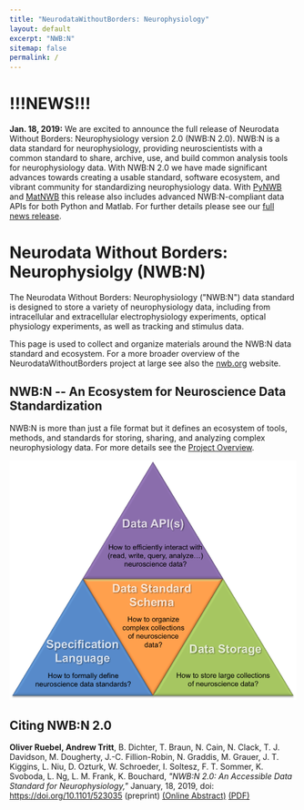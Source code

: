 ```yaml
---
title: "NeurodataWithoutBorders: Neurophysiology"
layout: default
excerpt: "NWB:N"
sitemap: false
permalink: /
---
```


# !!!NEWS!!!

**Jan. 18, 2019:** We are excited to announce the full release of Neurodata Without Borders: Neurophysiology version 2.0 (NWB:N 2.0). NWB:N is a data standard for neurophysiology, providing neuroscientists with a common standard to share, archive, use, and build common analysis tools for neurophysiology data. With NWB:N 2.0 we have made significant advances towards creating a usable standard, software ecosystem, and vibrant community for standardizing neurophysiology data. With [PyNWB](https://neurodatawithoutborders.github.io/pynwb) and [MatNWB](https://neurodatawithoutborders.github.io/matnwbemb) this release also includes advanced NWB:N-compliant data APIs for both Python and Matlab. For further details please see our [full news release](https://neurodatawithoutborders.github.io/news).

# Neurodata Without Borders: Neurophysiolgy (NWB:N)

The Neurodata Without Borders: Neurophysiology ("NWB:N") data standard is designed to store a variety of neurophysiology data, including from intracellular and extracellular electrophysiology experiments, optical physiology experiments, as well as tracking and stimulus data.

This page is used to collect and organize materials around the NWB:N data standard and ecosystem. For a more broader overview
of the NeurodataWithoutBorders project at large see also the <a href="https://www.nwb.org/">nwb.org</a> website.

## NWB:N -- An Ecosystem for Neuroscience Data Standardization

NWB:N is more than just a file format but it defines an ecosystem of tools, methods, and standards for
storing, sharing, and analyzing complex neurophysiology data. For more details see the [Project Overview](https://neurodatawithoutborders.github.io/overview).

<img alt="NWB:N Components" src="images/project_components.png" width="550" class="center-block">

## Citing NWB:N 2.0

**Oliver Ruebel, Andrew Tritt**, B. Dichter, T. Braun, N. Cain, N. Clack,
T. J. Davidson, M. Dougherty, J.-C. Fillion-Robin, N. Graddis,  M. Grauer,
J. T. Kiggins, L. Niu, D. Ozturk, W. Schroeder, I. Soltesz, F. T. Sommer,
K. Svoboda, L. Ng, L. M. Frank, K. Bouchard,
*"NWB:N 2.0: An Accessible Data Standard for Neurophysiology,"* January, 18, 2019,
doi: https://doi.org/10.1101/523035  (preprint)
[(Online Abstract)](https://www.biorxiv.org/content/early/2019/01/17/523035) [(PDF)](https://www.biorxiv.org/content/biorxiv/early/2019/01/17/523035.full.pdf)